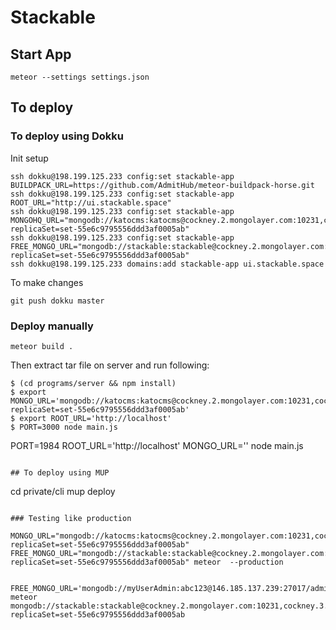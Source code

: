 # Stackable

## Start App

`meteor --settings settings.json`

## To deploy

### To deploy using Dokku

Init setup

```
ssh dokku@198.199.125.233 config:set stackable-app BUILDPACK_URL=https://github.com/AdmitHub/meteor-buildpack-horse.git
ssh dokku@198.199.125.233 config:set stackable-app ROOT_URL="http://ui.stackable.space"
ssh dokku@198.199.125.233 config:set stackable-app MONGOHQ_URL="mongodb://katocms:katocms@cockney.2.mongolayer.com:10231,cockney.3.mongolayer.com:10231/katocms?replicaSet=set-55e6c9795556ddd3af0005ab"
ssh dokku@198.199.125.233 config:set stackable-app FREE_MONGO_URL="mongodb://stackable:stackable@cockney.2.mongolayer.com:10231,cockney.3.mongolayer.com:10231/stackable?replicaSet=set-55e6c9795556ddd3af0005ab"
ssh dokku@198.199.125.233 domains:add stackable-app ui.stackable.space
```

To make changes

```
git push dokku master
```

### Deploy manually

`meteor build .`

Then extract tar file on server and run following:

```
$ (cd programs/server && npm install)
$ export MONGO_URL='mongodb://katocms:katocms@cockney.2.mongolayer.com:10231,cockney.3.mongolayer.com:10231/katocms?replicaSet=set-55e6c9795556ddd3af0005ab'
$ export ROOT_URL='http://localhost'
$ PORT=3000 node main.js
```
PORT=1984 ROOT_URL='http://localhost' MONGO_URL='' node main.js
```

## To deploy using MUP

```
cd private/cli
mup deploy
```

### Testing like production

MONGO_URL="mongodb://katocms:katocms@cockney.2.mongolayer.com:10231,cockney.3.mongolayer.com:10231/katocms?replicaSet=set-55e6c9795556ddd3af0005ab" FREE_MONGO_URL="mongodb://stackable:stackable@cockney.2.mongolayer.com:10231,cockney.3.mongolayer.com:10231/stackable?replicaSet=set-55e6c9795556ddd3af0005ab" meteor  --production


FREE_MONGO_URL='mongodb://myUserAdmin:abc123@146.185.137.239:27017/admin' meteor
mongodb://stackable:stackable@cockney.2.mongolayer.com:10231,cockney.3.mongolayer.com:10231/stackable?replicaSet=set-55e6c9795556ddd3af0005ab
